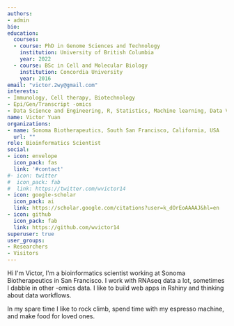 ```yaml
---
authors:
- admin
bio: 
education:
  courses:
  - course: PhD in Genome Sciences and Technology
    institution: University of British Columbia
    year: 2022
  - course: BSc in Cell and Molecular Biology
    institution: Concordia University
    year: 2016
email: "victor.2wy@gmail.com"
interests:
- Immunology, Cell therapy, Biotechnology
- Epi/Gen/Transcript -omics
- Data Science and Engineering, R, Statistics, Machine learning, Data Viz
name: Victor Yuan
organizations:
- name: Sonoma Biotherapeutics, South San Francisco, California, USA
  url: ""
role: Bioinformatics Scientist
social:
- icon: envelope
  icon_pack: fas
  link: '#contact'
#- icon: twitter
#  icon_pack: fab
#  link: https://twitter.com/wvictor14
- icon: google-scholar
  icon_pack: ai
  link: https://scholar.google.com/citations?user=k_dOrEoAAAAJ&hl=en
- icon: github
  icon_pack: fab
  link: https://github.com/wvictor14
superuser: true
user_groups:
- Researchers
- Visitors
---
```


Hi I'm Victor, I'm a bioinformatics scientist working at Sonoma Biotherapeutics
in San Francisco. I work with RNAseq data a lot, sometimes I dabble in other 
-omics data. I like to build web apps in Rshiny and thinking about data 
workflows. 

In my spare time I like to rock climb, spend time with my espresso machine, and
make food for loved ones.

